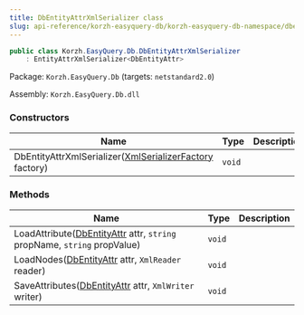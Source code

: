 ```yaml
---
title: DbEntityAttrXmlSerializer class
slug: api-reference/korzh-easyquery-db/korzh-easyquery-db-namespace/dbentityattrxmlserializer-class
---
```


```csharp
public class Korzh.EasyQuery.Db.DbEntityAttrXmlSerializer
    : EntityAttrXmlSerializer<DbEntityAttr>

```
Package: `Korzh.EasyQuery.Db` (targets: `netstandard2.0`)

Assembly: `Korzh.EasyQuery.Db.dll`

### Constructors

| Name | Type | Description | 
| --- | --- | --- | 
| DbEntityAttrXmlSerializer([XmlSerializerFactory](//easyquery/docs/api-reference/korzh-easyquery/korzh-easyquery-namespace/xmlserializerfactory-class) factory) | `void` |  | 


### Methods

| Name | Type | Description | 
| --- | --- | --- | 
| LoadAttribute([DbEntityAttr](//easyquery/docs/api-reference/korzh-easyquery-db/korzh-easyquery-db-namespace/dbentityattr-class) attr, `string` propName, `string` propValue) | `void` |  | 
| LoadNodes([DbEntityAttr](//easyquery/docs/api-reference/korzh-easyquery-db/korzh-easyquery-db-namespace/dbentityattr-class) attr, `XmlReader` reader) | `void` |  | 
| SaveAttributes([DbEntityAttr](//easyquery/docs/api-reference/korzh-easyquery-db/korzh-easyquery-db-namespace/dbentityattr-class) attr, `XmlWriter` writer) | `void` |  |